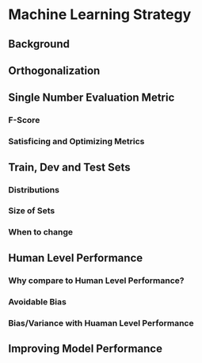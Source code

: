 # Machine Learning Strategy
## Background

## Orthogonalization

## Single Number Evaluation Metric
### F-Score

### Satisficing and Optimizing Metrics

## Train, Dev and Test Sets 
### Distributions
### Size of Sets
### When to change

## Human Level Performance

### Why compare to Human Level Performance?

### Avoidable Bias
### Bias/Variance with Huaman Level Performance

## Improving Model Performance



